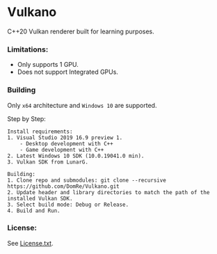 # Vulkano
C++20 Vulkan renderer built for learning purposes.

### Limitations:
- Only supports 1 GPU.
- Does not support Integrated GPUs.

### Building

Only ```x64``` architecture and ```Windows 10``` are supported.

Step by Step:

```
Install requirements:
1. Visual Studio 2019 16.9 preview 1.
    - Desktop development with C++
    - Game development with C++
2. Latest Windows 10 SDK (10.0.19041.0 min).
3. Vulkan SDK from LunarG.
```
```
Building:
1. Clone repo and submodules: git clone --recursive https://github.com/DomRe/Vulkano.git
2. Update header and library directories to match the path of the installed Vulkan SDK.
3. Select build mode: Debug or Release.
4. Build and Run.
```

### License:
See [License.txt](https://github.com/DomRe/Vulkano/blob/master/LICENSE.txt).